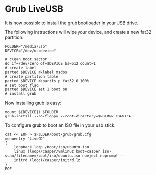 # Grub LiveUSB

It is now possible to install the grub bootloader in your USB drive.

The following instructions will wipe your device, and create a new fat32
partition:

    FOLDER="/media/usb"
    DEVICE="/dev/usbdevice"

    # clean boot sector
    dd if=/dev/zero of=$DEVICE bs=512 count=1
    # create label
    parted $DEVICE mklabel msdos
    # create partition table
    parted $DEVICE mkpartfs p fat32 0 100%
    # set boot flag
    parted $DEVICE set 1 boot on
    # install grub

Now installing grub is easy:

    mount ${DEVICE}1 $FOLDER
    grub-install --no-floppy --root-directory=$FOLDER $DEVICE

To configure grub to boot an ISO file in your usb stick:

    cat << EOF > $FOLDER/boot/grub/grub.cfg
    menuentry "LiveCD"
    {
        loopback loop /boot/iso/ubuntu.iso
        linux (loop)/casper/vmlinuz boot=casper iso-scan/filename=/boot/iso/ubuntu.iso noeject noprompt --
        initrd (loop)/casper/initrd.lz
    }
    EOF

